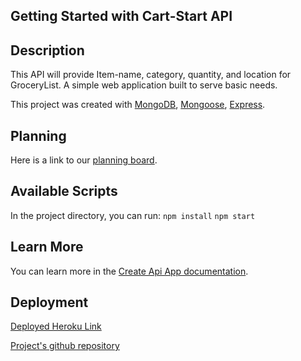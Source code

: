 ## Getting Started with Cart-Start API


## Description
This API will provide Item-name, category, quantity, and location for GroceryList. A simple web application built to serve basic needs.

This project was created with [MongoDB](https://www.mongodb.com/), [Mongoose](https://mongoosejs.com/), [Express](https://expressjs.com/).

## Planning

Here is a link to our [planning board](https://crawling-snarl-6d7.notion.site/ff2eb8740c514985a31f92284c43a70e?v=9771575d395c4c76900bc491e7031b06).

## Available Scripts

In the project directory, you can run:
`npm install`
`npm start`


## Learn More

You can learn more in the [Create Api App documentation](https://www.mongodb.com/languages/express-mongodb-rest-api-tutorial).


## Deployment

[Deployed Heroku Link](https://cart-start.herokuapp.com)

[Project's github repository](https://github.com/console-fab/cart-start-api)
